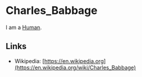 # Charles_Babbage

I am a [Human](40000001.md).

## Links

- Wikipedia: [https://en.wikipedia.org](https://en.wikipedia.org/wiki/Charles_Babbage)
